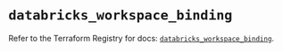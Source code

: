 # `databricks_workspace_binding`

Refer to the Terraform Registry for docs: [`databricks_workspace_binding`](https://registry.terraform.io/providers/databricks/databricks/1.64.0/docs/resources/workspace_binding).
